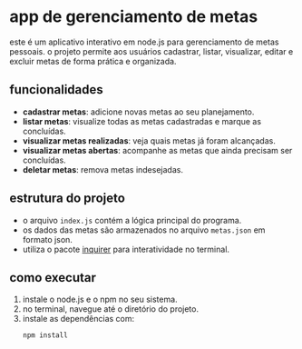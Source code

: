# app de gerenciamento de metas

este é um aplicativo interativo em node.js para gerenciamento de metas pessoais. o projeto permite aos usuários cadastrar, listar, visualizar, editar e excluir metas de forma prática e organizada.

## funcionalidades
- **cadastrar metas**: adicione novas metas ao seu planejamento. 
- **listar metas**: visualize todas as metas cadastradas e marque as concluídas.
- **visualizar metas realizadas**: veja quais metas já foram alcançadas.
- **visualizar metas abertas**: acompanhe as metas que ainda precisam ser concluídas.
- **deletar metas**: remova metas indesejadas.

## estrutura do projeto
- o arquivo `index.js` contém a lógica principal do programa.
- os dados das metas são armazenados no arquivo `metas.json` em formato json.
- utiliza o pacote [inquirer](https://www.npmjs.com/package/inquirer) para interatividade no terminal.

## como executar
1. instale o node.js e o npm no seu sistema.
2. no terminal, navegue até o diretório do projeto.
3. instale as dependências com:
   ```bash
   npm install
